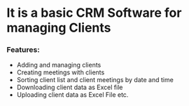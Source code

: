 # It is a basic CRM Software for managing Clients
### Features:
* Adding and managing clients
* Creating meetings with clients
* Sorting client list and client meetings by date and time
* Downloading client data as Excel file
* Uploading client data as Excel File etc.
